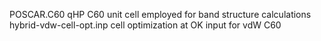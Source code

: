 POSCAR.C60 qHP C60 unit cell employed for band structure calculations
hybrid-vdw-cell-opt.inp cell optimization at OK input for vdW C60
